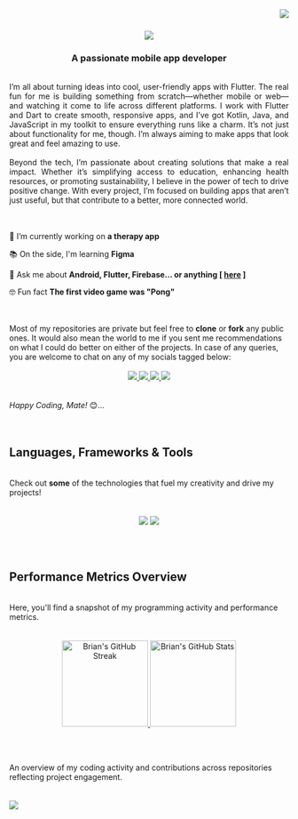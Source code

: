 <div align="right">
<img align="right" src="https://visitor-badge.laobi.icu/badge?page_id=mukwambo.mukwambo" />
</div>

<h1 align="center">
    <img src="https://readme-typing-svg.herokuapp.com/?font=Righteous&size=35&center=true&vCenter=true&width=500&height=70&duration=4000&lines=Hello+There!+👋;+I'm+Brian+Mukwambo!;+You+Finally+Found+Me+👏;" />
</h1>

<h3 align="center">A passionate mobile app developer</h3>

<br/>

<div align="justify">
I’m all about turning ideas into cool, user-friendly apps with Flutter. The real fun for me is building something from scratch—whether mobile or web—and watching it come to life across different platforms. I work with Flutter and Dart to create smooth, responsive apps, and I’ve got Kotlin, Java, and JavaScript in my toolkit to ensure everything runs like a charm. It’s not just about functionality for me, though. I’m always aiming to make apps that look great and feel amazing to use.</div>
<br/>
<div align="justify">
Beyond the tech, I’m passionate about creating solutions that make a real impact. Whether it’s simplifying access to education, enhancing health resources, or promoting sustainability, I believe in the power of tech to drive positive change. With every project, I’m focused on building apps that aren’t just useful, but that contribute to a better, more connected world.</div>
<br/>



<br/>

<div align="justify">
  
 🔧 I’m currently working on **a therapy app**
 
 📚 On the side, I'm learning **Figma**

 💬 Ask me about **Android, Flutter, Firebase... or anything [ <a href="https://github.com/mukwambo/mukwambo/issues/new"><b>here</b></a> ]**

 🤓 Fun fact **The first video game was "Pong"**

 </div>
 <br/>
 <br/>

 <div>
Most of my repositories are private but feel free to <b>clone</b> or <b>fork</b> any public ones. It would also mean the world to me if you sent me recommendations on what I could do better on either of the projects. In case of any queries, you are welcome to chat on any of my socials tagged below: </div>
<br/>
 
<div align="center">
  <a href="mailto:obrianmukwambo@gmail.com">
    <img src="https://img.shields.io/badge/Gmail-333333?style=for-the-badge&logo=gmail&logoColor=red" />
  </a>
  <a href="https://linkedin.com/in/brian-mukwambo/" target="_blank">
    <img src="https://img.shields.io/badge/LinkedIn-0077B5?style=for-the-badge&logo=linkedin&logoColor=white" />
  </a>
  <a href="https://instagram.com/justbrya.dev/">
    <img src="https://img.shields.io/badge/Instagram-E4405F?style=for-the-badge&logo=instagram&logoColor=white" />
  </a>
  <a href="#">
     <img src="https://img.shields.io/badge/Portfolio-FF5722?style=for-the-badge&logo=todoist&logoColor=white" /> 
  </a>
</div>
<br/><br/>
<div>
<i>Happy Coding, Mate!</i> 😊...
 </div>
<br/><br/>
 
<h2 align="justify"> Languages, Frameworks & Tools </h2>
<br/>
<div>
Check out <b>some</b> of the technologies that fuel my creativity and drive my projects!</div>
<br/>
<br/>
<div align="center">
    <img src="https://skillicons.dev/icons?i=androidstudio,flutter,dart,java,kotlin,firebase,html,css,javascript,typescript,python"/>
    <img src="https://skillicons.dev/icons?i=vscode,github,git,linux,ubuntu,pycharm,idea,vim,figma"/>
    <br>
</div>

<br/><br/>

<h2 align="justify"> Performance Metrics Overview </h2>
<br/>
<div>
Here, you'll find a snapshot of my programming activity and performance metrics.</div>
<br/>
<br>

<div align="center">
  <a href="https://git.io/streak-stats">
    <img height=155 src="https://streak-stats.demolab.com/?user=mukwambo&theme=tokyonight&border&radius=10&count_private=true" alt="Brian's GitHub Streak" />
  </a>
  <a href="https://git.io/streak-stats">
    <img height=155 src="https://github-readme-stats.vercel.app/api?username=mukwambo&count_private=true&show_icons=true&theme=tokyonight&rank_icon=github&border&radius=10&cache_seconds=1800&v=1" alt="Brian's GitHub Stats" />
  </a>
</div>

<br/><br/>
<div>
An overview of my coding activity and contributions across repositories reflecting project engagement.</div>
<br/>
<br>
<img src="https://github-readme-activity-graph.vercel.app/graph?username=mukwambo&theme=tokyo-night&hide_border=true&hide_title=false&area=true&custom_title=Total%20contribution%20graph%20in%20all%20repos"></img><br>
